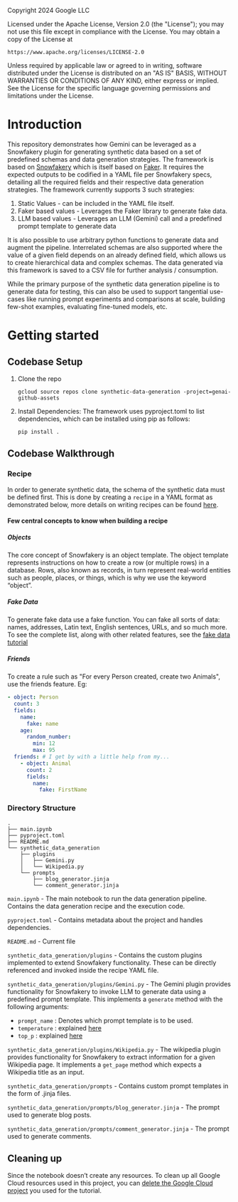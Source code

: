 Copyright 2024 Google LLC

Licensed under the Apache License, Version 2.0 (the "License");
you may not use this file except in compliance with the License.
You may obtain a copy of the License at

    https://www.apache.org/licenses/LICENSE-2.0

Unless required by applicable law or agreed to in writing, software
distributed under the License is distributed on an "AS IS" BASIS,
WITHOUT WARRANTIES OR CONDITIONS OF ANY KIND, either express or implied.
See the License for the specific language governing permissions and
limitations under the License.

# Introduction

This repository demonstrates how Gemini can be leveraged as a Snowfakery plugin for generating synthetic data based on a set of predefined schemas and data generation strategies. The framework is based on [Snowfakery](https://snowfakery.readthedocs.io/) which is itself based on [Faker](https://faker.readthedocs.io/). It requires the expected outputs to be codified in a YAML file per Snowfakery specs, detailing all the required fields and their respective data generation strategies. The framework currently supports 3 such strategies:

1. Static Values - can be included in the YAML file itself.
2. Faker based values - Leverages the Faker library to generate fake data.
3. LLM based values - Leverages an LLM (Gemini) call and a predefined prompt template to generate data

It is also possible to use arbitrary python functions to generate data and augment the pipeline. Interrelated schemas are also supported where the value of a given field depends on an already defined field, which allows us to create hierarchical data and complex schemas. The data generated via this framework is saved to a CSV file for further analysis / consumption.

While the primary purpose of the synthetic data generation pipeline is to generate data for testing, this can also be used to support tangential use-cases like running prompt experiments and comparisons at scale, building few-shot examples, evaluating fine-tuned models, etc.

# Getting started

## Codebase Setup

1. Clone the repo

   `gcloud source repos clone synthetic-data-generation -project=genai-github-assets`

2. Install Dependencies: The framework uses pyproject.toml to list dependencies, which can be installed using pip as follows:

   `pip install .`

## Codebase Walkthrough

### Recipe

In order to generate synthetic data, the schema of the synthetic data must be defined first. This is done by creating a `recipe` in a YAML format as demonstrated below, more details on writing recipes can be found [here](https://snowfakery.readthedocs.io/en/latest/#central-concepts).

#### Few central concepts to know when building a recipe

##### Objects

The core concept of Snowfakery is an object template. The object template represents instructions on how to create a row (or multiple rows) in a database. Rows, also known as records, in turn represent real-world entities such as people, places, or things, which is why we use the keyword “object”.

##### Fake Data

To generate fake data use a fake function. You can fake all sorts of data: names, addresses, Latin text, English sentences, URLs, and so much more. To see the complete list, along with other related features, see the [fake data tutorial](https://snowfakery.readthedocs.io/en/docs/fakedata.html)

##### Friends

To create a rule such as "For every Person created, create two Animals", use the friends feature. Eg:

```yml
- object: Person
  count: 3
  fields:
    name:
      fake: name
    age:
      random_number:
        min: 12
        max: 95
  friends: # I get by with a little help from my...
    - object: Animal
      count: 2
      fields:
        name:
          fake: FirstName
```

### Directory Structure

    .
    ├── main.ipynb
    ├── pyproject.toml
    ├── README.md
    └── synthetic_data_generation
        ├── plugins
        │   ├── Gemini.py
        │   └── Wikipedia.py
        └── prompts
            ├── blog_generator.jinja
            └── comment_generator.jinja

`main.ipynb` - The main notebook to run the data generation pipeline. Contains the data generation recipe and the execution code.

`pyproject.toml` - Contains metadata about the project and handles dependencies.

`README.md` - Current file

`synthetic_data_generation/plugins` - Contains the custom plugins implemented to extend Snowfakery functionality. These can be directly referenced and invoked inside the recipe YAML file.

`synthetic_data_generation/plugins/Gemini.py` - The Gemini plugin provides functionality for Snowfakery to invoke LLM to generate data using a predefined prompt template. This implements a `generate` method with the following arguments:

- `prompt_name` : Denotes which prompt template is to be used.
- `temperature` : explained [here](https://cloud.google.com/vertex-ai/generative-ai/docs/model-reference/gemini#request_body)
- `top_p` : explained [here](https://cloud.google.com/vertex-ai/generative-ai/docs/model-reference/gemini#request_body)

`synthetic_data_generation/plugins/Wikipedia.py` - The wikipedia plugin provides functionality for Snowfakery to extract information for a given Wikipedia page. It implements a `get_page` method which expects a Wikipedia title as an input.

`synthetic_data_generation/prompts` - Contains custom prompt templates in the form of .jinja files.

`synthetic_data_generation/prompts/blog_generator.jinja` - The prompt used to generate blog posts.

`synthetic_data_generation/prompts/comment_generator.jinja` - The prompt used to generate comments.

## Cleaning up

Since the notebook doesn’t create any resources. To clean up all Google Cloud resources used in this project, you can [delete the Google Cloud project](https://cloud.google.com/resource-manager/docs/creating-managing-projects#shutting_down_projects) you used for the tutorial.
